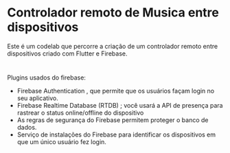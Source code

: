 # Controlador remoto de Musica entre dispositivos
Este é um codelab que percorre a criação de um controlador remoto entre dispositivos criado com Flutter e Firebase.

#

Plugins usados do firebase: 
- Firebase Authentication , que permite que os usuários façam login no seu aplicativo.
- Firebase Realtime Database (RTDB) ; você usará a API de presença para rastrear o status online/offline do dispositivo
- As regras de segurança do Firebase permitem proteger o banco de dados.
- Serviço de instalações do Firebase para identificar os dispositivos em que um único usuário fez login.
